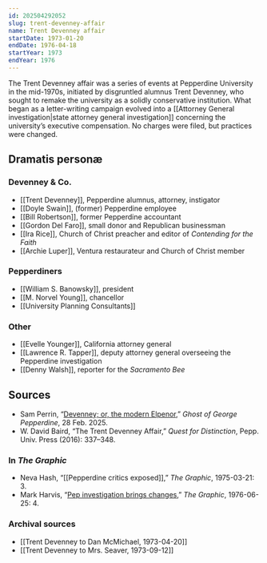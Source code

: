 ```yaml
---
id: 202504292052
slug: trent-devenney-affair
name: Trent Devenney affair
startDate: 1973-01-20
endDate: 1976-04-18
startYear: 1973
endYear: 1976
---
```

The Trent Devenney affair was a series of events at Pepperdine University in the mid-1970s, initiated by disgruntled alumnus Trent Devenney, who sought to remake the university as a solidly conservative institution. What began as a letter-writing campaign evolved into a [[Attorney General investigation|state attorney general investigation]] concerning the university’s executive compensation. No charges were filed, but practices were changed.

## Dramatis personæ
### Devenney & Co.
- [[Trent Devenney]], Pepperdine alumnus, attorney, instigator
- [[Doyle Swain]], (former) Pepperdine employee
- [[Bill Robertson]], former Pepperdine accountant
- [[Gordon Del Faro]], small donor and Republican businessman
- [[Ira Rice]], Church of Christ preacher and editor of *Contending for the Faith*
- [[Archie Luper]], Ventura restaurateur and Church of Christ member
### Pepperdiners
- [[William S. Banowsky]], president
- [[M. Norvel Young]], chancellor
- [[University Planning Consultants]]
### Other
- [[Evelle Younger]], California attorney general
- [[Lawrence R. Tapper]], deputy attorney general overseeing the Pepperdine investigation
- [[Denny Walsh]], reporter for the *Sacramento Bee*

## Sources
- Sam Perrin, “[Devenney; or, the modern Elpenor](https://gogp.substack.com/p/devenney-or-the-modern-elpenor),” *Ghost of George Pepperdine*, 28 Feb. 2025.
- W. David Baird, “The Trent Devenney Affair,” *Quest for Distinction*, Pepp. Univ. Press (2016): 337–348.
### In *The Graphic*
- Neva Hash, “[[Pepperdine critics exposed]],” *The Graphic*, 1975-03-21: 3.
- Mark Harvis, “[Pep investigation brings changes](https://pepperdine.quartexcollections.com/Documents/Detail/the-graphic/110839?item=111069),” *The Graphic*, 1976-06-25: 4.
### Archival sources
- [[Trent Devenney to Dan McMichael, 1973-04-20]]
- [[Trent Devenney to Mrs. Seaver, 1973-09-12]]